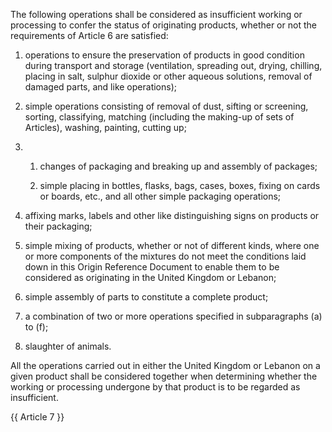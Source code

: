 The following operations shall be considered as insufficient working or processing to confer the status of originating products, whether or not the requirements of Article 6 are satisfied:

1. operations to ensure the preservation of products in good condition during transport and storage (ventilation, spreading out, drying, chilling, placing in salt, sulphur dioxide or other aqueous solutions, removal of damaged parts, and like operations);

2. simple operations consisting of removal of dust, sifting or screening, sorting, classifying, matching (including the making-up of sets of Articles), washing, painting, cutting up;

3. 
   1. changes of packaging and breaking up and assembly of packages;

   2. simple placing in bottles, flasks, bags, cases, boxes, fixing on cards or boards, etc., and all other simple packaging operations;

4. affixing marks, labels and other like distinguishing signs on products or their packaging;

5. simple mixing of products, whether or not of different kinds, where one or more components of the mixtures do not meet the conditions laid down in this Origin Reference Document to enable them to be considered as originating in the United Kingdom or Lebanon;

6. simple assembly of parts to constitute a complete product;

7. a combination of two or more operations specified in subparagraphs (a) to (f);

8. slaughter of animals.

All the operations carried out in either the United Kingdom or Lebanon on a given product shall be considered together when determining whether the working or processing undergone by that product is to be regarded as insufficient.

{{ Article 7 }}
